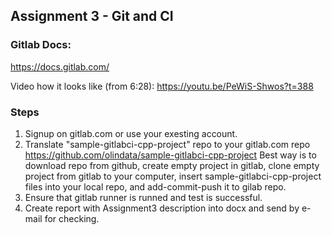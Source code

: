 ## Assignment 3 - Git and CI
### Gitlab Docs:
https://docs.gitlab.com/

Video how it looks like (from 6:28): https://youtu.be/PeWiS-Shwos?t=388

### Steps 
1. Signup on gitlab.com or use your exesting account.
2. Translate "sample-gitlabci-cpp-project" repo to your gitlab.com repo
https://github.com/olindata/sample-gitlabci-cpp-project
Best way is to download repo from github, create empty project in gitlab, clone empty project from gitlab to your computer, insert sample-gitlabci-cpp-project files into your local repo, and add-commit-push it to gilab repo.
3. Ensure that gitlab runner is runned and test is successful.
4. Create report with Assignment3 description into docx and send by e-mail for checking.